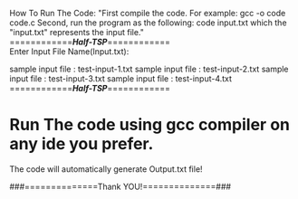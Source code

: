 How To Run The Code:
"First compile the code. For example: 
gcc -o code code.c
Second, run the program as the following:
code input.txt
which the "input.txt" represents the input file."                                                                       
============***Half-TSP***============                                                                                         
Enter Input File Name(Input.txt):

sample input file :  test-input-1.txt
sample input file :  test-input-2.txt
sample input file :  test-input-3.txt
sample input file :  test-input-4.txt
============***Half-TSP***============
# Run The code using gcc compiler on any ide you prefer.

The code will automatically generate Output.txt file!

###==============Thank YOU!==============###
